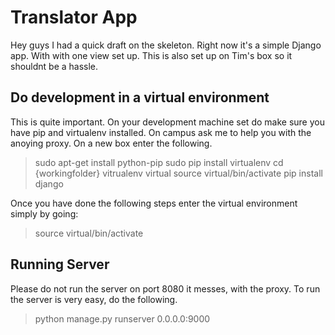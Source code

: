 Translator App
==============

Hey guys I had a quick draft on the skeleton. Right
now it's a simple Django app. With with one view set up.
This is also set up on Tim's box so it shouldnt be a hassle.

Do development in a virtual environment
---------------------------------------

This is quite important. On your development machine set do make sure you
have pip and virtualenv installed. On campus ask me to help you with the 
anoying proxy. On a new box enter the following.

>sudo apt-get install python-pip
>sudo pip install virtualenv
>cd {workingfolder}
>vitrualenv virtual
>source virtual/bin/activate
>pip install django

Once you have done the following steps enter the virtual environment
simply by going:

>source virtual/bin/activate

Running Server
--------------

Please do not run the server on port 8080 it messes, with the
proxy. To run the server is very easy, do the following.

>python manage.py runserver 0.0.0.0:9000


 
